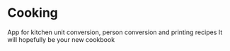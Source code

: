 # Cooking
App for kitchen unit conversion, person conversion and printing recipes
It will hopefully be your new cookbook
